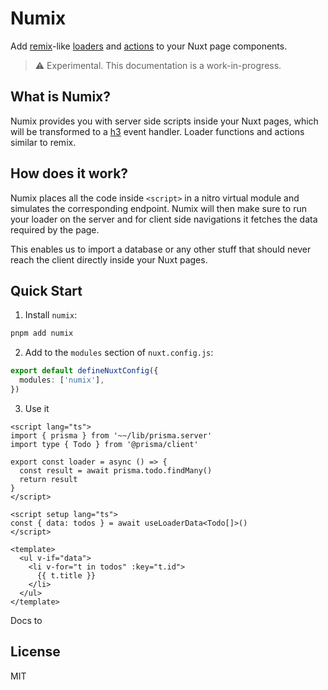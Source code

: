 # Numix

Add [remix](https://remix.run/)-like [loaders](https://remix.run/docs/en/v1/guides/data-loading) and [actions](https://remix.run/docs/en/v1/guides/data-writes) to your Nuxt page components.

> ⚠️ Experimental. This documentation is a work-in-progress.

## What is Numix?

Numix provides you with server side scripts inside your Nuxt pages, which will be transformed to a [h3](https://github.com/unjs/h3) event handler. Loader functions and actions similar to remix.

## How does it work?

Numix places all the code inside `<script>` in a nitro virtual module and simulates the corresponding endpoint. Numix will then make sure to run your loader on the server and for client side navigations it fetches the data required by the page.

This enables us to import a database or any other stuff that should never reach the client directly inside your Nuxt pages.

## Quick Start

1. Install `numix`:

```bash
pnpm add numix
```

2. Add to the `modules` section of `nuxt.config.js`:

```ts
export default defineNuxtConfig({
  modules: ['numix'],
})
```

3. Use it

```vue
<script lang="ts">
import { prisma } from '~~/lib/prisma.server'
import type { Todo } from '@prisma/client'

export const loader = async () => {
  const result = await prisma.todo.findMany()
  return result
}
</script>

<script setup lang="ts">
const { data: todos } = await useLoaderData<Todo[]>()
</script>

<template>
  <ul v-if="data">
    <li v-for="t in todos" :key="t.id">
      {{ t.title }}
    </li>
  </ul>
</template>
```

Docs to

## License

MIT
